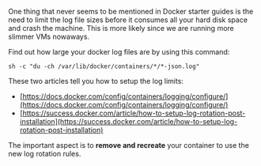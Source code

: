 One thing that never seems to be mentioned in Docker starter guides is the need to limit the log file sizes before it consumes all your hard disk space and crash the machine. This is more likely since we are running more slimmer VMs nowaways.

Find out how large your docker log files are by using this command:

`sh -c "du -ch /var/lib/docker/containers/*/*-json.log"`


These two articles tell you how to setup the log limits:
- [https://docs.docker.com/config/containers/logging/configure/](https://docs.docker.com/config/containers/logging/configure/)
- [https://success.docker.com/article/how-to-setup-log-rotation-post-installation](https://success.docker.com/article/how-to-setup-log-rotation-post-installation)

The important aspect is to **remove and recreate** your container to use the new log rotation rules.
